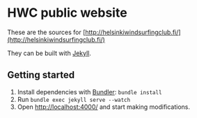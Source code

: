 HWC public website
==================

These are the sources for [http://helsinkiwindsurfingclub.fi/](http://helsinkiwindsurfingclub.fi/)

They can be built with [Jekyll](https://github.com/mojombo/jekyll).

Getting started
---------------
 1. Install dependencies with [Bundler](http://gembundler.com/): `bundle install`
 2. Run `bundle exec jekyll serve --watch`
 3. Open [http://localhost:4000/](http://localhost:4000/) and start making modifications.
